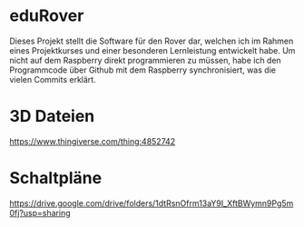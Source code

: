 # eduRover
Dieses Projekt stellt die Software für den Rover dar, welchen ich im Rahmen eines Projektkurses und einer besonderen Lernleistung entwickelt habe.
Um nicht auf dem Raspberry direkt programmieren zu müssen, habe ich den Programmcode über Github mit dem Raspberry synchronisiert, was die vielen Commits erklärt. 

# 3D Dateien
https://www.thingiverse.com/thing:4852742

# Schaltpläne
https://drive.google.com/drive/folders/1dtRsnOfrm13aY9I_XftBWymn9Pg5m0fj?usp=sharing
